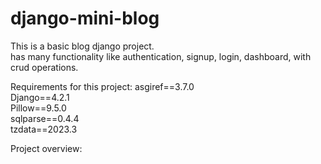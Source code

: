 # django-mini-blog
This is a basic blog django project.   
has many functionality like authentication, signup, login, dashboard, with crud operations.       

Requirements for this project:
asgiref==3.7.0   
Django==4.2.1   
Pillow==9.5.0   
sqlparse==0.4.4   
tzdata==2023.3   


Project overview:
